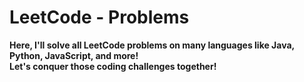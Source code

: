 # LeetCode - Problems
**Here, I'll solve all LeetCode problems on many languages like Java, Python, JavaScript, and more!
<br>
Let's conquer those coding challenges together!**
